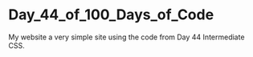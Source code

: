 # Day_44_of_100_Days_of_Code

My website a very simple site using the code from Day 44 Intermediate CSS.
